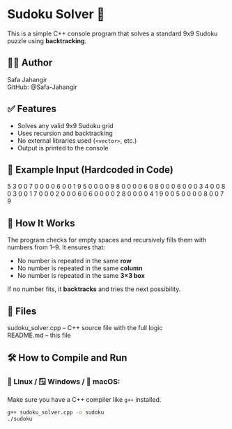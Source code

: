 # Sudoku Solver 🧩

This is a simple C++ console program that solves a standard 9x9 Sudoku puzzle using **backtracking**.

## 🧑‍💻 Author
Safa Jahangir
<br>
GitHub: @Safa-Jahangir

## ✅ Features

- Solves any valid 9x9 Sudoku grid
- Uses recursion and backtracking
- No external libraries used (`<vector>`, etc.)
- Output is printed to the console



## 🔢 Example Input (Hardcoded in Code)

5 3 0 0 7 0 0 0 0
6 0 0 1 9 5 0 0 0
0 9 8 0 0 0 0 6 0
8 0 0 0 6 0 0 0 3
4 0 0 8 0 3 0 0 1
7 0 0 0 2 0 0 0 6
0 6 0 0 0 0 2 8 0
0 0 0 4 1 9 0 0 5
0 0 0 0 8 0 0 7 9

## 🧠 How It Works

The program checks for empty spaces and recursively fills them with numbers from 1–9. It ensures that:
- No number is repeated in the same **row**
- No number is repeated in the same **column**
- No number is repeated in the same **3×3 box**

If no number fits, it **backtracks** and tries the next possibility.

## 📁 Files
sudoku_solver.cpp – C++ source file with the full logic
<br>README.md – this file

## 🛠 How to Compile and Run

### 🐧 Linux / 🪟 Windows / 🍎 macOS:

Make sure you have a C++ compiler like `g++` installed.

```bash
g++ sudoku_solver.cpp -o sudoku
./sudoku





